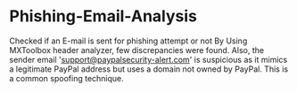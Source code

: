 # Phishing-Email-Analysis
Checked if an E-mail is sent for phishing attempt or not
By Using MXToolbox header analyzer, few discrepancies were found.
Also, the sender email 'support@paypalsecurity-alert.com' is suspicious as it mimics a legitimate PayPal address but uses a domain not owned by PayPal. This is a common spoofing technique.
